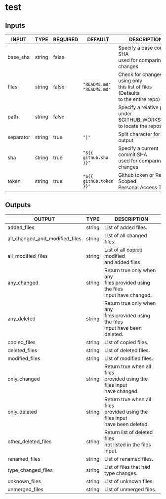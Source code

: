 # test

## Inputs

<!-- AUTO-DOC-INPUT:START - Do not remove or modify this section -->

|   INPUT   |  TYPE  | REQUIRED |              DEFAULT               |                                     DESCRIPTION                                     |
|-----------|--------|----------|------------------------------------|-------------------------------------------------------------------------------------|
| base_sha  | string | false    |                                    | Specify a base commit SHA<br>used for comparing changes                             |
| files     | string | false    | `"README.md"`<br>`"README.md"`<br> | Check for changes using only<br>this list of files (Defaults<br>to the entire repo) |
| path      | string | false    |                                    | Specify a relative path under<br>$GITHUB_WORKSPACE to locate the repository<br>     |
| separator | string | true     | `"\|"`                             | Split character for array output<br>                                                |
| sha       | string | true     | `"${{ github.sha }}"`              | Specify a current commit SHA<br>used for comparing changes                          |
| token     | string | true     | `"${{ github.token }}"`            | Github token or Repo Scoped<br>Personal Access Token                                |

<!-- AUTO-DOC-INPUT:END -->

## Outputs

<!-- AUTO-DOC-OUTPUT:START - Do not remove or modify this section -->

|             OUTPUT             |  TYPE  |                                       DESCRIPTION                                       |
|--------------------------------|--------|-----------------------------------------------------------------------------------------|
| added_files                    | string | List of added files.                                                                    |
| all_changed_and_modified_files | string | List of all changed files.<br>                                                          |
| all_modified_files             | string | List of all copied modified<br>and added files.                                         |
| any_changed                    | string | Return true only when any<br>files provided using the files<br>input have changed.      |
| any_deleted                    | string | Return true only when any<br>files provided using the files<br>input have been deleted. |
| copied_files                   | string | List of copied files.                                                                   |
| deleted_files                  | string | List of deleted files.                                                                  |
| modified_files                 | string | List of modified files.                                                                 |
| only_changed                   | string | Return true when all files<br>provided using the files input<br>have changed.           |
| only_deleted                   | string | Return true when all files<br>provided using the files input<br>have been deleted.      |
| other_deleted_files            | string | Return list of deleted files<br>not listed in the files<br>input.                       |
| renamed_files                  | string | List of renamed files.                                                                  |
| type_changed_files             | string | List of files that had<br>type changes.                                                 |
| unknown_files                  | string | List of unknown files.                                                                  |
| unmerged_files                 | string | List of unmerged files.                                                                 |

<!-- AUTO-DOC-OUTPUT:END -->
